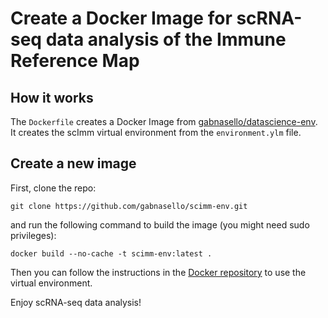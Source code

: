 # Create a Docker Image for scRNA-seq data analysis of the Immune Reference Map

## How it works

The ```Dockerfile``` creates a Docker Image from [gabnasello/datascience-env](https://hub.docker.com/repository/docker/gnasello/datascience-env). It creates the scImm virtual environment from the ```environment.ylm``` file.

## Create a new image

First, clone the repo:

```git clone https://github.com/gabnasello/scimm-env.git``` 

and run the following command to build the image (you might need sudo privileges):

```docker build --no-cache -t scimm-env:latest .```

Then you can follow the instructions in the [Docker repository](https://hub.docker.com/repository/docker/gnasello/scimm-env) to use the virtual environment.

Enjoy scRNA-seq data analysis!
